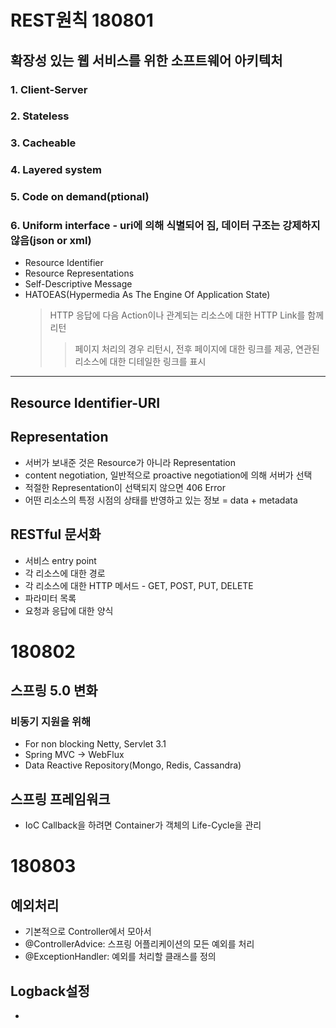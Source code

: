 # REST원칙 180801
## 확장성 있는 웹 서비스를 위한 소프트웨어 아키텍처 
### 1. Client-Server
### 2. Stateless
### 3. Cacheable
### 4. Layered system
### 5. Code on demand(ptional)
### 6. Uniform interface - uri에 의해 식별되어 짐, 데이터 구조는 강제하지 않음(json or xml)
- Resource Identifier
- Resource Representations
- Self-Descriptive Message
- HATOEAS(Hypermedia As The Engine Of Application State)
    > HTTP 응답에 다음 Action이나 관계되는 리소스에 대한 HTTP Link를 함께 리턴
    >> 페이지 처리의 경우 리턴시, 전후 페이지에 대한 링크를 제공, 연관된 리소스에 대한 디테일한 링크를 표시
---
## Resource Identifier-URI
## Representation 
- 서버가 보내준 것은 Resource가 아니라 Representation
- content negotiation, 일반적으로 proactive negotiation에 의해 서버가 선택 
- 적절한 Representation이 선택되지 않으면 406 Error
- 어떤 리소스의 특정 시점의 상태를 반영하고 있는 정보 = data + metadata

## RESTful 문서화
- 서비스 entry point
- 각 리소스에 대한 경로
- 각 리소스에 대한 HTTP 메서드 - GET, POST, PUT, DELETE
- 파라미터 목록
- 요청과 응답에 대한 양식

# 180802
## 스프링 5.0 변화
### 비동기 지원을 위해 
- For non blocking Netty, Servlet 3.1
- Spring MVC -> WebFlux 
- Data Reactive Repository(Mongo, Redis, Cassandra)

## 스프링 프레임워크
- IoC Callback을 하려면 Container가 객체의 Life-Cycle을 관리

# 180803
## 예외처리
- 기본적으로 Controller에서 모아서 
- @ControllerAdvice: 스프링 어플리케이션의 모든 예외를 처리
- @ExceptionHandler: 예외를 처리할 클래스를 정의

## Logback설정
- 
